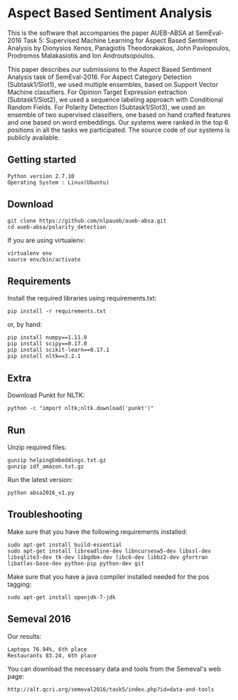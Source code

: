 # Aspect Based Sentiment Analysis

This is the software that accompanies the paper AUEB-ABSA at SemEval-2016 Task 5:
Supervised Machine Learning for Aspect Based Sentiment Analysis by Dionysios Xenos, 
Panagiotis Theodorakakos, John Pavlopoulos, Prodromos Malakasiotis and Ion Androutsopoulos. 

This paper describes our submissions to the Aspect Based Sentiment Analysis task of
SemEval-2016. For Aspect Category Detection (Subtask1/Slot1), we used multiple ensembles,
based on Support Vector Machine classifiers. For Opinion Target Expression extraction 
(Subtask1/Slot2), we used a sequence labeling approach with Conditional Random Fields.
For Polarity Detection (Subtask1/Slot3), we used an ensemble of two supervised classifiers,
one based on hand crafted features and one based on word embeddings. Our systems were ranked
in the top 6 positions in all the tasks we participated. The source code of our systems is 
publicly available.

## Getting started

```
Python version 2.7.10
Operating System : Linux(Ubuntu)
```

## Download

```
git clone https://github.com/nlpaueb/aueb-absa.git
cd aueb-absa/polarity_detection
```

If you are using virtualenv:

```
virtualenv env
source env/bin/activate
```

## Requirements

Install the required libraries using requirements.txt:

```
pip install -r requirements.txt 
```

or, by hand:

```
pip install numpy==1.11.0
pip install scipy==0.17.0
pip install scikit-learn==0.17.1
pip install nltk==3.2.1
```

## Extra

Download Punkt for NLTK:

```
python -c "import nltk;nltk.download('punkt')"
```

## Run

Unzip required files:

```
gunzip helpingEmbeddings.txt.gz
gunzip idf_amazon.txt.gz
```

Run the latest version:

```
python absa2016_v1.py
```

## Troubleshooting

Make sure that you have the following requirements installed:

```
sudo apt-get install build-essential
sudo apt-get install libreadline-dev libncursesw5-dev libssl-dev libsqlite3-dev tk-dev libgdbm-dev libc6-dev libbz2-dev gfortran libatlas-base-dev python-pip python-dev git
```

Make sure that you have a java compiler installed needed for the pos tagging:

```
sudo apt-get install openjdk-7-jdk
```

## Semeval 2016

Our results:

```
Laptops 76.94%, 6th place
Restaurants 83.24, 6th place
```

You can download the necessary data and tools from the Semeval's web page:

```
http://alt.qcri.org/semeval2016/task5/index.php?id=data-and-tools
```
